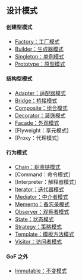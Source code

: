 ## 设计模式

#### 创建型模式

- [Factory：工厂模式](docs/factory.md)
- [Builder：生成器模式](docs/builder.md)
- [Singleton：单例模式](docs/singleton.md)
- [Prototype：原型模式](docs/prototype.md)

#### 结构型模式

- [Adapter：适配器模式](docs/adapter.md)
- [Bridge：桥接模式](docs/bridge.md)
- [Composite：组合模式](docs/composite.md)
- [Decorator：装饰模式](docs/decorator.md)
- [Facade：外观模式](docs/facade.md)
- [Flyweight：享元模式]
- [Proxy：代理模式]

#### 行为模式

- [Chain：职责链模式](docs/chain.md)
- [Command：命令模式]
- [Interpreter：解释器模式]
- [Iterator：迭代器模式](docs/iterator.md)
- [Mediator：中介者模式](docs/mediator.md)
- [Memento：备忘录模式](docs/memento.md)
- [Observer：观察者模式](docs/observer.md)
- [State：状态模式](docs/state.md)
- [Strategy：策略模式](docs/strategy.md)
- [Template：模板方法模式](docs/template.md)
- [Visitor：访问者模式](docs/visitor.md)

#### GoF 之外

- [Immutable：不变模式](docs/immutable.md)